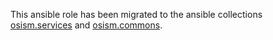 This ansible role has been migrated to the ansible collections
[osism.services](https://github.com/osism/ansible-collection-services) and
[osism.commons](https://github.com/osism/ansible-collection-commons).
